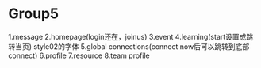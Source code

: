 # Group5
1.message
2.homepage(login还在，joinus)
3.event
4.learning(start设置成跳转当页)
       style02的字体
5.global connections(connect now后可以跳转到底部connect)
6.profile
7.resource
8.team profile
